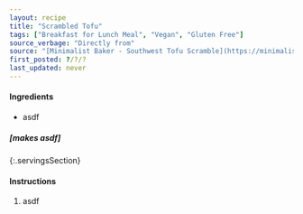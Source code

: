 ```yaml
---
layout: recipe
title: "Scrambled Tofu"
tags: ["Breakfast for Lunch Meal", "Vegan", "Gluten Free"]
source_verbage: "Directly from"
source: "[Minimalist Baker - Southwest Tofu Scramble](https://minimalistbaker.com/southwest-tofu-scramble/)" 
first_posted: ?/?/?
last_updated: never
---
```


#### Ingredients
- asdf

##### [makes asdf]
{:.servingsSection}

#### Instructions
1. asdf